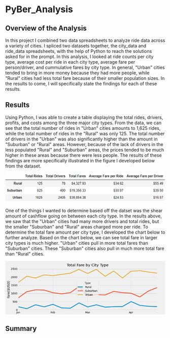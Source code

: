 # PyBer_Analysis

## Overview of the Analysis
In this project I combined two data spreadsheets to analyze ride data across a variety of cities. I spliced two datasets together, the city_data and ride_data spreadsheets, with the help of Python to reach the solutions asked for in the prompt. In this analysis, I looked at ride counts per city type, average cost per ride in each city type, average fare per person/driver, and cummulative fares by city type. In general, "Urban" cities tended to bring in more money because they had more people, while "Rural" cities had less total fare because of their smaller population sizes. In the results to come, I will specifically state the findings for each of these results.

## Results
Using Python, I was able to create a table displaying the total rides, drivers, profits, and costs among the three major city types. From the data, we can see that the total number of rides in "Urban" cities amounts to 1,625 rides, while the total number of rides in the "Rural" was only 125. The total number of drivers in the "Urban" was also significantly higher than the amount in "Suburban" or "Rural" areas.  However, because of the lack of drivers in the less populated "Rural" and "Suburban" areas, the prices tended to be much higher in these areas because there were less people. The results of these findings are more specifically illustrated in the figure I developed below from the dataset.

![PyBer_Summary_df](Analysis/PyBer_Summary_df.PNG)

One of the things I wanted to determine based off the datset was the shear amount of cashflow going on between each city type. In the results above, we saw that the "Urban" cities had many more drivers and total rides, but the smaller "Suburban" and "Rural" areas charged more per ride. To determine the total fare amount per city type, I developed the chart below to further analyze. Based on the chart below, we can see total fare in larger city types is much higher. "Urban" cities pull in more total fares than "Suburban" cities. These "Suburban" cities also pull in much more total fare than "Rural" cities.

![PyBer_fare_summary](Analysis/PyBer_fare_summary.png)

## Summary
